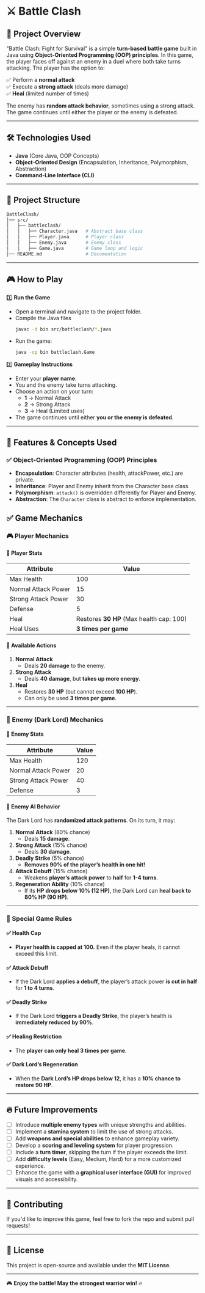 # ⚔️ Battle Clash

## 📌 Project Overview
"Battle Clash: Fight for Survival" is a simple **turn-based battle game** built in Java using **Object-Oriented Programming (OOP) principles**. In this game, the player faces off against an enemy in a duel where both take turns attacking. The player has the option to:

✅ Perform a **normal attack**  
✅ Execute a **strong attack** (deals more damage)  
✅ **Heal** (limited number of times)  

The enemy has **random attack behavior**, sometimes using a strong attack. The game continues until either the player or the enemy is defeated.

---

## 🛠️ Technologies Used
- **Java** (Core Java, OOP Concepts)
- **Object-Oriented Design** (Encapsulation, Inheritance, Polymorphism, Abstraction)
- **Command-Line Interface (CLI)**

---

## 📂 Project Structure
```sh
BattleClash/
│── src/
│   ├── battleclash/
│   │   ├── Character.java   # Abstract base class
│   │   ├── Player.java      # Player class
│   │   ├── Enemy.java       # Enemy class
│   │   ├── Game.java        # Game loop and logic
│── README.md                # Documentation
```

---

## 🎮 How to Play
1️⃣ **Run the Game**
   - Open a terminal and navigate to the project folder.
   - Compile the Java files 
     ```sh
     javac -d bin src/battleclash/*.java
     ```
   - Run the game:
     ```sh
     java -cp bin battleclash.Game
     ```

2️⃣ **Gameplay Instructions**
   - Enter your **player name**.
   - You and the enemy take turns attacking.
   - Choose an action on your turn:
     - **1** → Normal Attack
     - **2** → Strong Attack
     - **3** → Heal (Limited uses)
   - The game continues until either **you or the enemy is defeated**.

---

## 📌 Features & Concepts Used
### ✅ Object-Oriented Programming (OOP) Principles
- **Encapsulation**: Character attributes (health, attackPower, etc.) are private.
- **Inheritance**: Player and Enemy inherit from the Character base class.
- **Polymorphism**: `attack()` is overridden differently for Player and Enemy.
- **Abstraction**: The `Character` class is abstract to enforce implementation.

## ✅ Game Mechanics

### 🎮 Player Mechanics

#### 🔹 Player Stats
| **Attribute** | **Value** |
|--------------|----------|
| Max Health | 100 |
| Normal Attack Power | 15 |
| Strong Attack Power | 30 |
| Defense | 5 |
| Heal | Restores **30 HP** (Max health cap: 100) |
| Heal Uses | **3 times per game** |

#### 🔹 Available Actions
1. **Normal Attack**  
   - Deals **20 damage** to the enemy.
2. **Strong Attack**  
   - Deals **40 damage**, but **takes up more energy**.
3. **Heal**  
   - Restores **30 HP** (but cannot exceed **100 HP**).
   - Can only be used **3 times per game**.

---

### 👿 Enemy (Dark Lord) Mechanics

#### 🔹 Enemy Stats
| **Attribute** | **Value** |
|--------------|----------|
| Max Health | 120 |
| Normal Attack Power | 20 |
| Strong Attack Power | 40 |
| Defense | 3 |

#### 🔹 Enemy AI Behavior
The Dark Lord has **randomized attack patterns**. On its turn, it may:
1. **Normal Attack** (80% chance)  
   - Deals **15 damage**.
2. **Strong Attack** (15% chance)  
   - Deals **30 damage**.
3. **Deadly Strike** (5% chance)  
   - **Removes 90% of the player’s health in one hit!**
4. **Attack Debuff** (15% chance)  
   - Weakens **player’s attack power** to **half** for **1-4 turns**.
5. **Regeneration Ability** (10% chance)  
   - If its **HP drops below 10% (12 HP)**, the Dark Lord can **heal back to 80% HP (90 HP)**.

---

### 🔐 Special Game Rules
#### ✅ Health Cap
- **Player health is capped at 100.** Even if the player heals, it cannot exceed this limit.

#### ✅ Attack Debuff
- If the Dark Lord **applies a debuff**, the player’s attack power **is cut in half** for **1 to 4 turns**.

#### ✅ Deadly Strike
- If the Dark Lord **triggers a Deadly Strike**, the player’s health is **immediately reduced by 90%**.

#### ✅ Healing Restriction
- The **player can only heal 3 times per game**.

#### ✅ Dark Lord’s Regeneration
- When the **Dark Lord’s HP drops below 12**, it has a **10% chance to restore 90 HP**.

---

## 🔥 Future Improvements  
- [ ] Introduce **multiple enemy types** with unique strengths and abilities.  
- [ ] Implement a **stamina system** to limit the use of strong attacks.  
- [ ] Add **weapons and special abilities** to enhance gameplay variety.  
- [ ] Develop a **scoring and leveling system** for player progression.  
- [ ] Include a **turn timer**, skipping the turn if the player exceeds the limit.  
- [ ] Add **difficulty levels** (Easy, Medium, Hard) for a more customized experience.  
- [ ] Enhance the game with a **graphical user interface (GUI)** for improved visuals and accessibility.

---

## 🤝 Contributing
If you'd like to improve this game, feel free to fork the repo and submit pull requests!

---

## 📜 License
This project is open-source and available under the **MIT License**.

---

🎮 **Enjoy the battle! May the strongest warrior win!** 🔥
